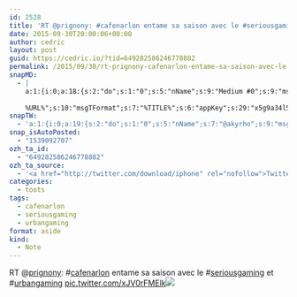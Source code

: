 ```yaml
---
id: 2528
title: 'RT @prignony: #cafenarlon entame sa saison avec le #seriousgaming et #urbangaming pic.twitter.com/xJV0rFMElk'
date: 2015-09-30T20:00:06+00:00
author: cedric
layout: post
guid: https://cedric.io/?tid=649282586246778882
permalink: /2015/09/30/rt-prignony-cafenarlon-entame-sa-saison-avec-le-seriousgaming-et-urbangaming-pic-twitter-com-xjv0rfmelk/
snapMD:
  - |
    a:1:{i:0;a:18:{s:2:"do";s:1:"0";s:5:"nName";s:9:"Medium #0";s:9:"msgFormat";s:19:"%FULLTEXT%
    
    %URL%";s:10:"msgTFormat";s:7:"%TITLE%";s:6:"appKey";s:29:"x5g9a34l5z294i5y2q284e4g54454";s:6:"appSec";s:85:"d3h0a44e4s2b4i5u2r234m5f5b4v2l5q2a444h574347464a454x2w20374447494c484b4w2c464f5u2d4z2";s:8:"inclTags";s:1:"1";s:7:"fltrsOn";i:0;s:5:"fltrs";a:0:{}s:7:"proxyOn";i:0;s:7:"useSURL";i:0;s:1:"v";i:350;s:4:"publ";s:1:"0";s:11:"accessToken";s:65:"2353413aa5437433e5648ccf74a16119308317c52d1a24d8ed99f26add037528a";s:12:"appAppUserID";s:65:"104b21fd8da79171a6e7bf800d03b4b761204f242935e05d2d86850a6b1635f77";s:14:"appAppUserName";s:26:"Cédric Bousmanne (akyrho)";s:13:"appAppUserURL";s:26:"https://medium.com/@akyrho";s:7:"pubList";a:0:{}}}
snapTW:
  - 'a:1:{i:0;a:19:{s:2:"do";s:1:"0";s:5:"nName";s:7:"@akyrho";s:9:"msgFormat";s:26:"%TITLE%. %EXCERPT% - %URL%";s:6:"appKey";s:55:"x5g9a8325v2y475r3c4m48584n53446p423r3r5u3e356j5j3k4r2p3";s:6:"appSec";s:105:"d3h0a94o46415u594v3q5l5n5l4r4x474x4j484o473u4i5w2m4k494z2k344n306n5r3l5v2s554p4n3p3k45495c3z4v4d3m3u5w525";s:7:"fltrsOn";i:0;s:5:"fltrs";a:0:{}s:7:"proxyOn";i:0;s:7:"useSURL";i:0;s:1:"v";i:350;s:5:"twURL";s:25:"http://twitter.com/akyrho";s:11:"accessToken";s:50:"6678782-Eyg60SCeh7762DEIsYtTPD5GVeOuSN8ATMdF2Lpppe";s:14:"accessTokenSec";s:45:"PgGDCbcYLJnR5esZjY9ID72A33mUNCYnQwaQTBsojSJNa";s:5:"tw140";i:0;s:10:"riComments";s:1:"1";s:11:"riCommentsM";s:1:"1";s:12:"riCommentsAA";s:1:"1";s:8:"attchImg";s:1:"1";s:9:"wpImgSize";s:4:"full";}}'
snap_isAutoPosted:
  - "1539092707"
ozh_ta_id:
  - "649282586246778882"
ozh_ta_source:
  - '<a href="http://twitter.com/download/iphone" rel="nofollow">Twitter for iPhone</a>'
categories:
  - toots
tags:
  - cafenarlon
  - seriousgaming
  - urbangaming
format: aside
kind:
  - Note
---
```

RT <span class="username username_linked">@<a href="https://twitter.com/prignony" title="Yves Prignon">prignony</a></span>: <span class="hashtag hashtag_local">#<a href="https://cedric.io/tag/cafenarlon/">cafenarlon</a> entame sa saison avec le <span class="hashtag hashtag_local">#<a href="https://cedric.io/tag/seriousgaming/">seriousgaming</a> et <span class="hashtag hashtag_local">#<a href="https://cedric.io/tag/urbangaming/">urbangaming</a> <a href="https://twitter.com/prignony/status/649282266611499008/photo/1" title="https://twitter.com/prignony/status/649282266611499008/photo/1" class="link link_untco link_untco_image">pic.twitter.com/xJV0rFMElk</a><span class="embed_image embed_image_yes"><a href="https://twitter.com/prignony/status/649282266611499008/photo/1"><img src="https://i1.wp.com/pbs.twimg.com/media/CQK2x6QW8AQBoDD.jpg?w=900&#038;ssl=1" data-recalc-dims="1" /></a></span></p>